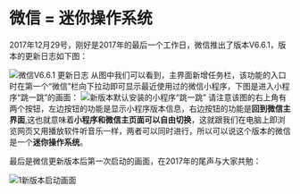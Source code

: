# 微信 = 迷你操作系统
2017年12月29号，刚好是2017年的最后一个工作日，微信推出了版本V6.6.1，版本的更新日志如下图：

![微信V6.6.1 更新日志](http://upload-images.jianshu.io/upload_images/662519-16610b3dfdb24cb9.jpg?imageMogr2/auto-orient/strip%7CimageView2/2/w/350)
从图中我们可以看到，主界面新增任务栏，该功能的入口时在第一个“微信”栏向下拉动即可显示最近使用过的微信小程序，下图是进入小程序“跳一跳”的画面：
![新版本默认安装的小程序“跳一跳”](http://upload-images.jianshu.io/upload_images/662519-9af62aa73c03395b.jpg?imageMogr2/auto-orient/strip%7CimageView2/2/w/350)
请注意该图的右上角有两个按钮，左边按钮的功能是显示小程序版本信息，右边按钮的功能是**回到微信主界面**,这也就意味着**小程序和微信主页面可以自由切换**，这就跟我们在电脑上即浏览网页又用播放软件听音乐一样，两者可以同时进行，所以可以说这个版本的微信是一个**迷你操作系统**。

最后是微信更新版本后第一次启动的画面，在2017年的尾声与大家共勉：

![1新版本启动画面](http://upload-images.jianshu.io/upload_images/662519-aeeef4bca8023613.jpg?imageMogr2/auto-orient/strip%7CimageView2/2/w/350)





